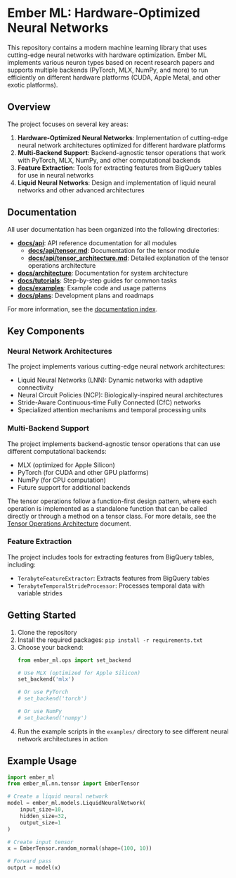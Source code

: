 # Ember ML: Hardware-Optimized Neural Networks

This repository contains a modern machine learning library that uses cutting-edge neural networks with hardware optimization. Ember ML implements various neuron types based on recent research papers and supports multiple backends (PyTorch, MLX, NumPy, and more) to run efficiently on different hardware platforms (CUDA, Apple Metal, and other exotic platforms).

## Overview

The project focuses on several key areas:

1. **Hardware-Optimized Neural Networks**: Implementation of cutting-edge neural network architectures optimized for different hardware platforms
2. **Multi-Backend Support**: Backend-agnostic tensor operations that work with PyTorch, MLX, NumPy, and other computational backends
3. **Feature Extraction**: Tools for extracting features from BigQuery tables for use in neural networks
4. **Liquid Neural Networks**: Design and implementation of liquid neural networks and other advanced architectures

## Documentation

All user documentation has been organized into the following directories:

- **[docs/api](docs/api/)**: API reference documentation for all modules
  - **[docs/api/tensor.md](docs/api/tensor.md)**: Documentation for the tensor module
  - **[docs/api/tensor_architecture.md](docs/api/tensor_architecture.md)**: Detailed explanation of the tensor operations architecture
- **[docs/architecture](docs/architecture/)**: Documentation for system architecture
- **[docs/tutorials](docs/tutorials/)**: Step-by-step guides for common tasks
- **[docs/examples](docs/examples/)**: Example code and usage patterns
- **[docs/plans](docs/plans/)**: Development plans and roadmaps

For more information, see the [documentation index](docs/index.md).

## Key Components

### Neural Network Architectures

The project implements various cutting-edge neural network architectures:

- Liquid Neural Networks (LNN): Dynamic networks with adaptive connectivity
- Neural Circuit Policies (NCP): Biologically-inspired neural architectures
- Stride-Aware Continuous-time Fully Connected (CfC) networks
- Specialized attention mechanisms and temporal processing units

### Multi-Backend Support

The project implements backend-agnostic tensor operations that can use different computational backends:

- MLX (optimized for Apple Silicon)
- PyTorch (for CUDA and other GPU platforms)
- NumPy (for CPU computation)
- Future support for additional backends

The tensor operations follow a function-first design pattern, where each operation is implemented as a standalone function that can be called directly or through a method on a tensor class. For more details, see the [Tensor Operations Architecture](docs/api/tensor_architecture.md) document.

### Feature Extraction

The project includes tools for extracting features from BigQuery tables, including:

- `TerabyteFeatureExtractor`: Extracts features from BigQuery tables
- `TerabyteTemporalStrideProcessor`: Processes temporal data with variable strides

## Getting Started

1. Clone the repository
2. Install the required packages: `pip install -r requirements.txt`
3. Choose your backend:
   ```python
   from ember_ml.ops import set_backend
   
   # Use MLX (optimized for Apple Silicon)
   set_backend('mlx')
   
   # Or use PyTorch
   # set_backend('torch')
   
   # Or use NumPy
   # set_backend('numpy')
   ```
4. Run the example scripts in the `examples/` directory to see different neural network architectures in action

## Example Usage

```python
import ember_ml
from ember_ml.nn.tensor import EmberTensor

# Create a liquid neural network
model = ember_ml.models.LiquidNeuralNetwork(
    input_size=10,
    hidden_size=32,
    output_size=1
)

# Create input tensor
x = EmberTensor.random_normal(shape=(100, 10))

# Forward pass
output = model(x)
